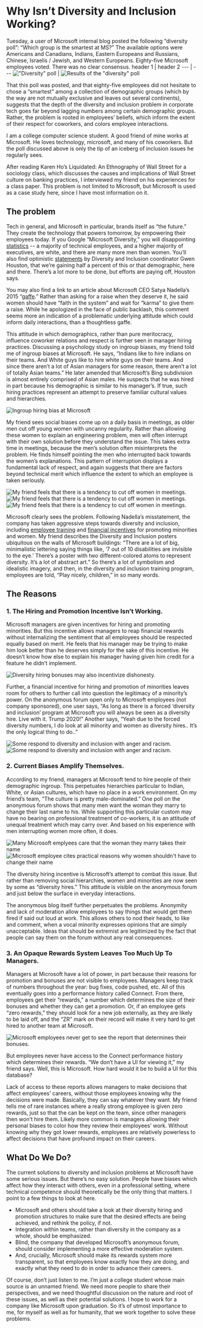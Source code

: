# Why Isn’t Diversity and Inclusion Working? #

Tuesday, a user of Microsoft internal blog posted the following “diversity poll”: “Which group is the smartest at MS?” The available options were Americans and Canadians, Indians, Eastern Europeans and Russians, Chinese, Israelis / Jewish, and Western Europeans. Eighty-five Microsoft employees voted. There was no clear consensus.
header 1 | header 2
--- | ---
!["Diversity" poll][diversity poll question] | ![Results of the "diversity" poll][diversity poll results]

That this poll was posted, and that eighty-five employees did not hesitate to chose a “smartest” among a collection of demographic groups (which by the way are not mutually exclusive and leaves out several continents), suggests that the depth of the diversity and inclusion problem in corporate tech goes far beyond lagging numbers among certain demographic groups. Rather, the problem is rooted in employees’ beliefs, which inform the extent of their respect for coworkers, and colors employee interactions.

I am a college computer science student. A good friend of mine works at Microsoft. He loves technology, microsoft, and many of his coworkers. But the poll discussed above is only the tip of an iceberg of inclusion issues he regularly sees.

After reading Karen Ho’s Liquidated: An Ethnography of Wall Street for a sociology class, which discusses the causes and implications of Wall Street culture on banking practices, I interviewed my friend on his experiences for a class paper. This problem is not limited to Microsoft, but Microsoft is used as a case study here, since I have most information on it.

## The problem ##
Tech in general, and Microsoft in particular, brands itself as “the future.” They create the technology that powers tomorrow, by empowering their employees today. If you Google “Microsoft Diversity,” you will disappointing [statistics] -- a majority of technical employees, and a higher majority of executives, are white, and there are many more men than women. You’ll also find optimistic [statements] by Diversity and Inclusion coordinator Gwen Houston, that we’re gaining half a percent of this or that demographic, here and there. There’s a lot more to be done, but efforts are paying off, Houston says. 

You may also find a link to an article about Microsoft CEO Satya Nadella’s 2015 “[gaffe].” Rather than asking for a raise when they deserve it, he said women should have “faith in the system” and wait for “karma” to give them a raise. While he apologized in the face of public backlash, this comment seems more an indication of a problematic underlying attitude which could inform daily interactions, than a thoughtless gaffe.

This attitude in which demographics, rather than pure meritocracy, influence coworker relations and respect is further seen in manager hiring practices. Discussing a psychology study on ingroup biases, my friend told me of ingroup biases at Microsoft. He says, “Indians like to hire indians on their teams. And White guys like to hire white guys on their teams. And since there aren’t a lot of Asian managers for some reason, there aren’t a lot of totally Asian teams.” He later amended that Microsoft’s Bing subdivision is almost entirely comprised of Asian males. He suspects that he was hired in part because his demographic is similar to his manager’s.  If true, such hiring practices represent an attempt to preserve familiar cultural values and hierarchies. 

![Ingroup hiring bias at Microsoft][ingroup hiring]

My friend sees social biases come up on a daily basis in meetings, as older men cut off young women with uncanny regularity. Rather than allowing these women to explain an engineering problem, men will often interrupt with their own solution before they understand the issue. This takes extra time in meetings, because the men’s solution often misinterprets the problem. He finds himself pointing the men who interrupted back towards the women’s explanations. This pattern of interruption displays a fundamental lack of respect, and again suggests that there are factors beyond technical merit which influence the extent to which an employee is taken seriously.

![My friend feels that there is a tendency to cut off women in meetings.][cutting off women 1]
![My friend feels that there is a tendency to cut off women in meetings.][cutting off women 2]
![My friend feels that there is a tendency to cut off women in meetings.][cutting off women 3]

Microsoft clearly sees the problem. Following Nadella’s misstatement, the company has taken aggressive steps towards diversity and inclusion, including [employee training] and [financial incentives] for promoting minorities and women. My friend describes the Diversity and Inclusion posters ubiquitous on the walls of Microsoft buildings: “There are a lot of big, minimalistic lettering saying things like, ‘7 out of 10 disabilities are invisible to the eye.’ There’s a poster with two different-colored atoms to represent diversity. It’s a lot of abstract art.” So there’s a lot of symbolism and idealistic imagery, and then, in the diversity and inclusion training program, employees are told, “Play nicely, children,” in so many words.

## The Reasons 
### 1. The Hiring and Promotion Incentive Isn’t Working. ###
Microsoft managers are given incentives for hiring and promoting minorities. But this incentive allows managers to reap financial rewards without internalizing the sentiment that all employees should be respected equally based on merit. He feels that his manager may be trying to make him look better than he deserves simply for the sake of this incentive. He doesn’t know how else to explain his manager having given him credit for a feature he didn’t implement.

![Diversity hiring bonuses may also incentivize dishonesty.][undeserved credit]

Further, a financial incentive for hiring and promotion of minorities leaves room for others to further call into question the legitimacy of a minority’s power. On the anonymous forum open only to Microsoft employees (not company sponsored), one user says, “As long as there is a forced ‘diversity and inclusion’ program at Microsoft you will always be seen as a diversity hire. Live with it. Trump 2020!” Another says, “Yeah due to the forced diversity numbers, I do look at all minority and women as diversity hires.. It’s the only logical thing to do..”

![Some respond to diversity and inclusion with anger and racism.]["forced" diversity and inclusion 1] ![Some respond to diversity and inclusion with anger and racism.]["forced" diversity and inclusion 2]

### 2. Current Biases Amplify Themselves. ###
According to my friend, managers at Microsoft tend to hire people of their demographic ingroup. This perpetuates hierarchies particular to Indian, White, or Asian cultures, which have no place in a work environment. On my friend’s team, “The culture is pretty male-dominated.” One poll on the anonymous forum shows that many men want the woman they marry to change their last name to his. While supporting this particular custom may have no bearing on professional treatment of co-workers, it is an attitude of unequal treatment which may carry over. And based on his experience with men interrupting women more often, it does.

![Many Microsoft emplyees care that the woman they marry takes their name][women name change question] ![Microsoft employee cites practical reasons why women shouldn't have to change their name][women name change response]

The diversity hiring incentive is Microsoft’s attempt to combat this issue. But rather than removing social hierarchies, women and minorities are now seen by some as “diversity hires.” This attitude is visible on the anonymous forum and just below the surface in everyday interactions.

The anonymous blog itself further perpetuates the problems. Anonymity and lack of moderation allow employees to say things that would get them fired if said out loud at work. This allows others to nod their heads, to like and comment, when a vocal minority expresses opinions that are simply unacceptable. Ideas that should be extremist are legitimized by the fact that people can say them on the forum without any real consequences.

### 3. An Opaque Rewards System Leaves Too Much Up To Managers. ###
Managers at Microsoft have a lot of power, in part because their reasons for promotion and bonuses are not visible to employees. Managers keep track of numbers throughout the year: bug fixes, code pushed, etc. All of this eventually goes into a performance history called Connect. From there, employees get their “rewards,” a number  which determines the size of their bonuses and whether they can get a promotion. Or, if an employee gets “zero rewards,” they should look for a new job externally, as they are likely to be laid off, and the “ZR” mark on their record will make it very hard to get hired to another team at Microsoft.	

![Microsoft employees never get to see the report that determines their bonuses.][opaque employee reviews]

But employees never have access to the Connect performance history which determines their rewards. “We don’t have a UI for viewing it,” my friend says. Well, this is Microsoft. How hard would it be to build a UI for this database?

Lack of access to these reports allows managers to make decisions that affect employees’ careers, without those employees knowing why the decisions were made. Basically, they can say whatever they want. My friend tells me of rare instances where a really strong employee is given zero rewards, just so that the can be kept on the team, since other managers then won’t hire them. Likely more common is managers allowing their personal biases to color how they review their employees’ work. Without knowing why they got lower rewards, employees are relatively powerless to affect decisions that have profound impact on their careers.

## What Do We Do? ##
The current solutions to diversity and inclusion problems at Microsoft have some serious issues. But there’s no easy solution. People have biases which affect how they interact with others, even in a professional setting, where technical competence should theoretically be the only thing that matters. I point to a few things to look at here. 

- Microsoft and others should take a look at their diversity hiring and promotion structures to make sure that the desired effects are being achieved, and rethink the policy, if not. 
- Integration within teams, rather than diversity in the company as a whole, should be emphasized.
- Blind, the company that developed Microsoft’s anonymous forum, should consider implementing a more effective moderation system. 
- And, crucially, Microsoft should make its rewards system more transparent, so that employees know exactly how they are doing, and exactly what they need to do in order to advance their careers. 

Of course, don’t just listen to me. I’m just a college student whose main source is an unnamed friend. We need more people to share their perspectives, and we need thoughtful discussion on the nature and root of these issues, as well as their potential solutions. I hope to work for a company like Microsoft upon graduation. So it’s of utmost importance to me, for myself as well as for humanity, that we work together to solve these problems.

[statistics]: https://www.microsoft.com/en-us/diversity/inside-microsoft/default.aspx#epgDivFocusArea
[statements]: https://blogs.microsoft.com/blog/2015/11/23/global-diversity-inclusion-update-sharing-our-latest-workforce-numbers/
[gaffe]: http://www.techtimes.com/articles/17610/20141010/women-should-trust-karma-for-pay-raise-microsoft-ceo-satya-nadella-apologizes-for-gaffe.htm
[employee training]: https://www.microsoft.com/en-us/diversity/training/default.aspx
[financial incentives]: http://fortune.com/2016/11/18/microsoft-diversity-women/

[cutting off women 1]: https://github.com/newmanlucy/random/blob/master/tech_equality/images/cutting_off_women_1.png
[cutting off women 2]: https://github.com/newmanlucy/random/blob/master/tech_equality/images/cutting_off_women_2.png
[cutting off women 3]: https://github.com/newmanlucy/random/blob/master/tech_equality/images/cutting_off_women_3.png
[diversity poll question]: https://github.com/newmanlucy/random/blob/master/tech_equality/images/diversity_poll_question.png
[diversity poll results]: https://github.com/newmanlucy/random/blob/master/tech_equality/images/diversity_poll_results.png
["forced" diversity and inclusion 1]: https://github.com/newmanlucy/random/blob/master/tech_equality/images/forced_diversity_and_inclusion_1.png
["forced" diversity and inclusion 2]: https://github.com/newmanlucy/random/blob/master/tech_equality/images/forced_diversity_and_inclusion_2.png
[ingroup hiring]: https://github.com/newmanlucy/random/blob/master/tech_equality/images/ingroup_hiring.png
[opaque employee reviews]: https://github.com/newmanlucy/random/blob/master/tech_equality/images/opaque_employee_reviews.png
[undeserved credit]: https://github.com/newmanlucy/random/blob/master/tech_equality/images/undeserved_credit.png
[women name change question]: https://github.com/newmanlucy/random/blob/master/tech_equality/images/women_name_change_question.png
[women name change response]: https://github.com/newmanlucy/random/blob/master/tech_equality/images/women_name_change_response.png
